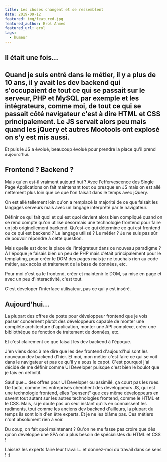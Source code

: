 ```yaml
---
title: Les choses changent et se ressemblent
date: 2019-09-12
featured: img/featured.jpg
featured_author: Erol Ahmed
featured_url: erol
tags:
  - humeur
---
```


## Il était une fois…

Quand je suis entré dans le métier, il y a plus de 10 ans, il y avait les dev backend qui s'occupaient de tout ce qui se passait sur le serveur, PHP et MySQL par exemple et les intégrateurs, comme moi, de tout ce qui se passait côté navigateur c'est à dire HTML et CSS principalement. Le JS servait alors peu mais quand les jQuery et autres Mootools ont explosé on s'y est mis aussi.
---

Et puis le JS a évolué, beaucoup évolué pour prendre la place qu'il prend aujourd'hui.

## Frontend ? Backend ?

Mais qu'en est-il vraiment aujourd'hui ? Avec l'effervescence des Single Page Applications on fait maintenant tout ou presque en JS mais on est allé nettement plus loin que ce que l'on faisait dans le temps avec jQuery.

On est allé tellement loin qu'on a remplacé la majorité de ce que faisait les langages serveurs mais avec un langage interprété par le navigateur.

Définir ce qui fait quoi et qui est quoi devient alors bien compliqué quand on se rend compte qu'on utilise désormais une technologie frontend pour faire un job originellement backend. Qu'est-ce qui détermine ce qui est frontend ou ce qui est backend ? Le langage utilisé ? Le métier ? Je ne suis pas sûr de pouvoir répondre à cette question.

Mais quelle est donc la place de l'intégrateur dans ce nouveau paradigme ?  À l'époque je faisais bien un peu de PHP mais c'était principalement pour le templating, pour créer le DOM des pages mais je ne touchais rien au code métier, aux accès et traitement de la base de données, etc.

Pour moi c'est ça le frontend, créer et maintenir le DOM, sa mise en page et avec un peu d'interactivité, c'est tout.

C'est déveloper l'interface utilisateur, pas ce qui y est inséré.

## Aujourd'hui…

La plupart des offres de poste pour développeur frontend que je vois passer concernent plutôt des développeurs capable de monter une complète architecture d'application, monter une API complexe, créer une bibliothèque de fonction de traitement de données, etc.

Et c'est clairement ce que faisait les dev backend à l'époque.

J'en viens donc à me dire que les dev frontend d'aujourd'hui sont les nouveaux dev backend d'hier. Et moi, mon métier c'est faire ce qui se voit dans le navigateur et pas ce qu'il y a sous le capot. C'est pourquoi j'ai décidé de me définir comme UI Developer puisque c'est bien le boulot que je fais en définitif.

Sauf que… des offres pour UI Developer ou assimilé, ça court pas les rues. De facto, comme les entreprises cherchent des développeurs JS, qui est une technologie frontend, elles "pensent" que ces même développeurs en savent tout autant sur les autres technologies frontend, comme le HTML et le CSS. Mais, si je doute pas un seul instant qu'ils en connaissent les rudiments, tout comme les anciens dev backend d'ailleurs, la plupart du temps ils sont loin d'en être experts. Et je ne les blâme pas. Ces métiers n'ont absolument rien à voir.

Du coup, on fait quoi maintenant ? Qu'on ne me fasse pas croire que dès qu'on développe une SPA on a plus besoin de spécialistes du HTML et CSS !

Laissez les experts faire leur travail… et donnez-moi du travail dans ce sens ! :)
